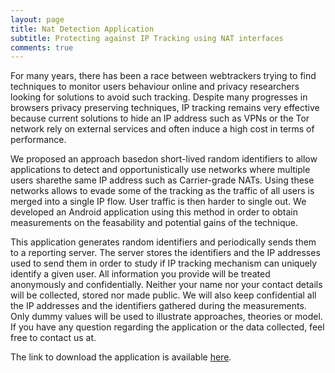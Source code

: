```yaml
---
layout: page
title: Nat Detection Application
subtitle: Protecting against IP Tracking using NAT interfaces
comments: true
---
```


For many years, there has been a race between webtrackers  trying  to  find  techniques  to  monitor  users  behaviour online and privacy researchers looking for solutions to avoid such tracking. Despite many progresses in browsers privacy preserving techniques,  IP  tracking  remains  very  effective  because  current solutions to hide an IP address such as VPNs or the Tor network rely  on  external  services  and  often  induce  a  high  cost  in  terms of  performance. 

We  proposed  an  approach  basedon  short-lived  random  identifiers  to  allow  applications  to  detect and  opportunistically  use  networks  where  multiple  users  sharethe  same  IP  address  such  as  Carrier-grade  NATs.  Using  these networks allows to evade some of the tracking as the traffic of all users is merged into a single IP flow. User traffic is then harder to single out. We developed an Android application using this method in order to obtain measurements on the feasability and potential gains of the technique.

This application generates random identifiers and periodically sends them to a reporting server.
The server stores the identifiers and the IP addresses used to send them in order to study if IP tracking mechanism can uniquely identify a given user.
All information you provide will be treated anonymously and confidentially. Neither your name nor your contact details will be collected, stored nor made public.
We will also keep confidential all the IP addresses and the identifiers gathered during the measurements. Only dummy values will be used to illustrate approaches, theories or model.
If you have any question regarding the application or the data collected, feel free to contact us at.

The link to download the application is available [here](/assets/apk/app-apk.apk).